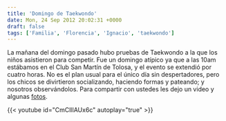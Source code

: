 ```yaml
---
title: 'Domingo de Taekwondo'
date: Mon, 24 Sep 2012 20:02:31 +0000
draft: false
tags: ['Familia', 'Florencia', 'Ignacio', 'taekwondo']
---
```


La mañana del domingo pasado hubo pruebas de Taekwondo a la que los niños asistieron para competir. Fue un domingo atípico ya que a las 10am estábamos en el Club San Martín de Tolosa, y el evento se extendió por cuatro horas. No es el plan usual para el único día sin despertadores, pero los chicos se divirtieron socializando, haciendo formas y pateando; y nosotros observándolos. Para compartir con ustedes les dejo un video y algunas [fotos](https://photos.app.goo.gl/YPNaNukeryYeBzkz6).

{{< youtube id="CmCllIAUx6c" autoplay="true" >}}

